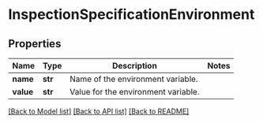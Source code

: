 # InspectionSpecificationEnvironment

## Properties
Name | Type | Description | Notes
------------ | ------------- | ------------- | -------------
**name** | **str** | Name of the environment variable. | 
**value** | **str** | Value for the environment variable. | 

[[Back to Model list]](../README.md#documentation-for-models) [[Back to API list]](../README.md#documentation-for-api-endpoints) [[Back to README]](../README.md)


